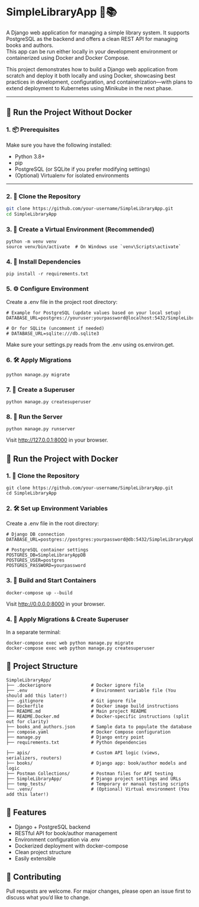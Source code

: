 # SimpleLibraryApp 🐳📚

A Django web application for managing a simple library system. It supports PostgreSQL as the backend and offers a clean REST API for managing books and authors.  
This app can be run either locally in your development environment or containerized using Docker and Docker Compose.

This project demonstrates how to build a Django web application from scratch and deploy it both locally and using Docker, showcasing best practices in development, configuration, and containerization—with plans to extend deployment to Kubernetes using Minikube in the next phase.

---

## 🌱 Run the Project Without Docker

### 1. 📦 Prerequisites

Make sure you have the following installed:

- Python 3.8+
- pip
- PostgreSQL (or SQLite if you prefer modifying settings)
- (Optional) Virtualenv for isolated environments

---

### 2. 🔄 Clone the Repository

```bash
git clone https://github.com/your-username/SimpleLibraryApp.git
cd SimpleLibraryApp
```

### 3. 🧪 Create a Virtual Environment (Recommended)
```
python -m venv venv
source venv/bin/activate  # On Windows use `venv\Scripts\activate`
```

### 4. 📜 Install Dependencies
```
pip install -r requirements.txt
```

### 5. ⚙️ Configure Environment
Create a .env file in the project root directory:
```
# Example for PostgreSQL (update values based on your local setup)
DATABASE_URL=postgres://youruser:yourpassword@localhost:5432/SimpleLibraryAppDB

# Or for SQLite (uncomment if needed)
# DATABASE_URL=sqlite:///db.sqlite3
```

Make sure your settings.py reads from the .env using os.environ.get.

### 6. 🛠 Apply Migrations
```
python manage.py migrate
```

### 7. 👤 Create a Superuser
```
python manage.py createsuperuser
```

### 8. 🚀 Run the Server
```
python manage.py runserver
```
Visit http://127.0.0.1:8000 in your browser.

## 🐳 Run the Project with Docker

### 1. 📂 Clone the Repository
```
git clone https://github.com/your-username/SimpleLibraryApp.git
cd SimpleLibraryApp
```

### 2. 🛠 Set up Environment Variables
Create a .env file in the root directory:
```
# Django DB connection
DATABASE_URL=postgres://postgres:yourpassword@db:5432/SimpleLibraryAppDB

# PostgreSQL container settings
POSTGRES_DB=SimpleLibraryAppDB
POSTGRES_USER=postgres
POSTGRES_PASSWORD=yourpassword
```

### 3. 🧱 Build and Start Containers
```
docker-compose up --build
```
Visit http://0.0.0.0:8000 in your browser.

### 4. 🔁 Apply Migrations & Create Superuser
In a separate terminal:
```
docker-compose exec web python manage.py migrate
docker-compose exec web python manage.py createsuperuser
```

## 📁 Project Structure
```
SimpleLibraryApp/
├── .dockerignore               # Docker ignore file
├── .env                        # Environment variable file (You should add this later!)
├── .gitignore                  # Git ignore file
├── Dockerfile                  # Docker image build instructions
├── README.md                   # Main project README
├── README.Docker.md            # Docker-specific instructions (split out for clarity)
├── books_and_authors.json      # Sample data to populate the database
├── compose.yaml                # Docker Compose configuration
├── manage.py                   # Django entry point
├── requirements.txt            # Python dependencies

├── apis/                       # Custom API logic (views, serializers, routers)
├── books/                      # Django app: book/author models and logic
├── Postman Collections/        # Postman files for API testing
├── SimpleLibraryApp/           # Django project settings and URLs
├── temp_tests/                 # Temporary or manual testing scripts
└── .venv/                      # (Optional) Virtual environment (You add this later!)
```

## 🧠 Features
- Django + PostgreSQL backend
- RESTful API for book/author management
- Environment configuration via .env
- Dockerized deployment with docker-compose
- Clean project structure
- Easily extensible

## 🤝 Contributing
Pull requests are welcome. For major changes, please open an issue first to discuss what you’d like to change.